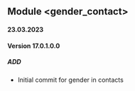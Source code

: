 ## Module <gender_contact>

#### 23.03.2023
#### Version 17.0.1.0.0
##### ADD
- Initial commit for gender in contacts
